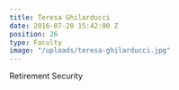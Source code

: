 ```yaml
---
title: Teresa Ghilarducci
date: 2016-07-20 15:42:00 Z
position: 26
type: Faculty
image: "/uploads/teresa-ghilarducci.jpg"
---
```


Retirement Security
